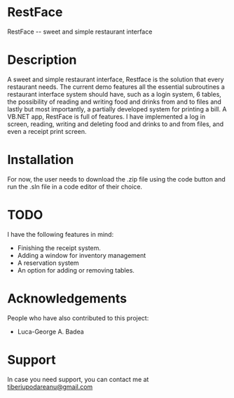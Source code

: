 # RestFace
RestFace -- sweet and simple restaurant interface
# Description
A sweet and simple restaurant interface, Restface is the solution that every restaurant needs. 
The current demo features all the essential subroutines a restaurant interface system should have, such as a login system, 6 tables, the possibility of reading and writing food and drinks from and to files and lastly but most importantly, a partially developed system for printing a bill.
A VB.NET app, RestFace is full of features. I have implemented a log in screen, reading, writing and deleting food and drinks to and from files, and even a receipt print screen.
# Installation
For now, the user needs to download the .zip file using the code button and run the .sln file in a code editor of their choice.
# TODO
I have the following features in mind:
* Finishing the receipt system.
* Adding a window for inventory management
* A reservation system
* An option for adding or removing tables.
# Acknowledgements
People who have also contributed to this project:
* Luca-George A. Badea
# Support
In case you need support, you can contact me at tiberiupodareanu@gmail.com
